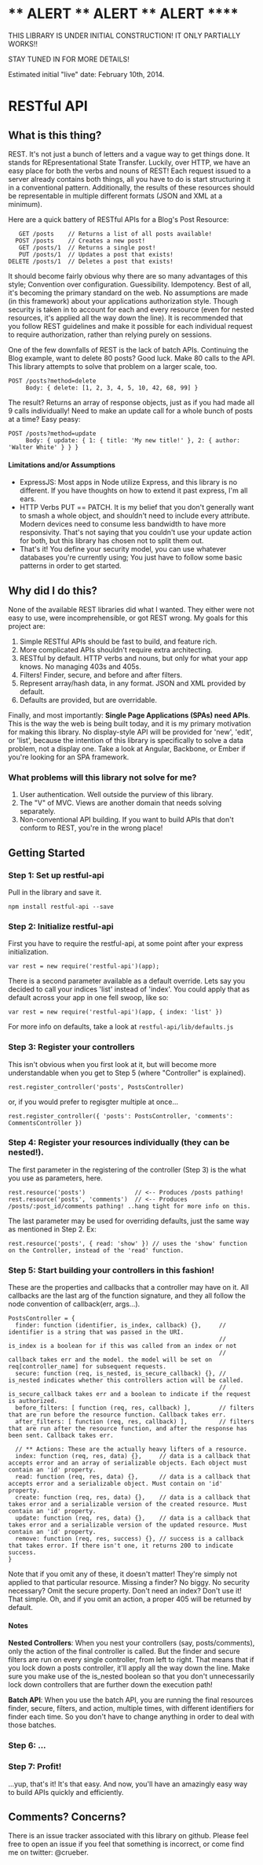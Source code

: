 # ** ALERT ** ALERT ** ALERT ****

THIS LIBRARY IS UNDER INITIAL CONSTRUCTION! IT ONLY PARTIALLY WORKS!!

STAY TUNED IN FOR MORE DETAILS!

Estimated initial "live" date: February 10th, 2014.

# RESTful API

## What is this thing?

REST. It's not just a bunch of letters and a vague way to get things done. It stands for REpresentational State Transfer. Luckily, over HTTP, we have an easy place for both the verbs and nouns of REST! Each request issued to a server already contains both things, all you have to do is start structuring it in a conventional pattern. Additionally, the results of these resources should be representable in multiple different formats (JSON and XML at a minimum). 

Here are a quick battery of RESTful APIs for a Blog's Post Resource:

       GET /posts    // Returns a list of all posts available!
      POST /posts    // Creates a new post!
       GET /posts/1  // Returns a single post!
       PUT /posts/1  // Updates a post that exists!
    DELETE /posts/1  // Deletes a post that exists!

It should become fairly obvious why there are so many advantages of this style; Convention over configuration. Guessibility. Idempotency. Best of all, it's becoming the primary standard on the web. No assumptions are made (in this framework) about your applications authorization style. Though security is taken in to account for each and every resource (even for nested resources, it's applied all the way down the line). It is recommended that you follow REST guidelines and make it possible for each individual request to require authorization, rather than relying purely on sessions.

One of the few downfalls of REST is the lack of batch APIs. Continuing the Blog example, want to delete 80 posts? Good luck. Make 80 calls to the API. This library attempts to solve that problem on a larger scale, too.

    POST /posts?method=delete
         Body: { delete: [1, 2, 3, 4, 5, 10, 42, 68, 99] }

The result? Returns an array of response objects, just as if you had made all 9 calls individually! Need to make an update call for a whole bunch of posts at a time? Easy peasy:

    POST /posts?method=update
         Body: { update: { 1: { title: 'My new title!' }, 2: { author: 'Walter White' } } }

#### Limitations and/or Assumptions

* ExpressJS: Most apps in Node utilize Express, and this library is no different. If you have thoughts on how to extend it past express, I'm all ears.
* HTTP Verbs PUT == PATCH. It is my belief that you don't generally want to smash a whole object, and shouldn't need to include every attribute. Modern devices need to consume less bandwidth to have more responsivity. That's not saying that you couldn't use your update action for both, but this library has chosen not to split them out.
* That's it! You define your security model, you can use whatever databases you're currently using; You just have to follow some basic patterns in order to get started.

## Why did I do this?

None of the available REST libraries did what I wanted. They either were not easy to use, were incomprehensible, or got REST wrong. My goals for this project are:

1. Simple RESTful APIs should be fast to build, and feature rich.
2. More complicated APIs shouldn't require extra architecting.
3. RESTful by default. HTTP verbs and nouns, but only for what your app knows. No managing 403s and 405s.
4. Filters! Finder, secure, and before and after filters.
5. Represent array/hash data, in any format. JSON and XML provided by default.
6. Defaults are provided, but are overridable.

Finally, and most importantly: **Single Page Applications (SPAs) need APIs**. This is the way the web is being built today, and it is my primary motivation for making this library. No display-style API will be provided for 'new', 'edit', or 'list', because the intention of this library is specifically to solve a data problem, not a display one. Take a look at Angular, Backbone, or Ember if you're looking for an SPA framework.

### What problems will this library not solve for me?

1. User authentication. Well outside the purview of this library.
2. The "V" of MVC. Views are another domain that needs solving separately.
3. Non-conventional API building. If you want to build APIs that don't conform to REST, you're in the wrong place!

## Getting Started

### Step 1: Set up restful-api

Pull in the library and save it.

    npm install restful-api --save

### Step 2: Initialize restful-api

First you have to require the restful-api, at some point after your express initialization.

    var rest = new require('restful-api')(app);

There is a second parameter available as a default override. Lets say you decided to call your indices 'list' instead of 'index'. You could apply that as default across your app in one fell swoop, like so:

    var rest = new require('restful-api')(app, { index: 'list' })

For more info on defaults, take a look at `restful-api/lib/defaults.js`

### Step 3: Register your controllers

This isn't obvious when you first look at it, but will become more understandable when you get to Step 5 (where "Controller" is explained).

    rest.register_controller('posts', PostsController)

or, if you would prefer to regisgter multiple at once...

    rest.register_controller({ 'posts': PostsController, 'comments': CommentsController })

### Step 4: Register your resources individually (they can be nested!).

The first parameter in the registering of the controller (Step 3) is the what you use as parameters, here.

    rest.resource('posts')              // <-- Produces /posts pathing!
    rest.resource('posts', 'comments')  // <-- Produces /posts/:post_id/comments pathing! ..hang tight for more info on this.

The last parameter may be used for overriding defaults, just the same way as mentioned in Step 2. Ex:

    rest.resource('posts', { read: 'show' }) // uses the 'show' function on the Controller, instead of the 'read' function.

### Step 5: Start building your controllers in this fashion!

These are the properties and callbacks that a controller may have on it. All callbacks are the last arg of the function signature, 
and they all follow the node convention of callback(err, args...).

    PostsController = {
      finder: function (identifier, is_index, callback) {},     // identifier is a string that was passed in the URI.
                                                                // is_index is a boolean for if this was called from an index or not
                                                                // callback takes err and the model. the model will be set on req[controller_name] for subsequent requests.
      secure: function (req, is_nested, is_secure_callback) {}, // is_nested indicates whether this controllers action will be called. 
                                                                // is_secure_callback takes err and a boolean to indicate if the request is authorized.
      before_filters: [ function (req, res, callback) ],        // filters that are run before the resource function. Callback takes err.
      after_filters: [ function (req, res, callback) ],         // filters that are run after the resource function, and after the response has been sent. Callback takes err.
      
      // ** Actions: These are the actually heavy lifters of a resource.
      index: function (req, res, data) {},     // data is a callback that accepts error and an array of serializable objects. Each object must contain an 'id' property.
      read: function (req, res, data) {},      // data is a callback that accepts error and a serializable object. Must contain on 'id' property.
      create: function (req, res, data) {},    // data is a callback that takes error and a serializable version of the created resource. Must contain an 'id' property.
      update: function (req, res, data) {},    // data is a callback that takes error and a serializable version of the updated resource. Must contain an 'id' property.
      remove: function (req, res, success) {}, // success is a callback that takes error. If there isn't one, it returns 200 to indicate success.
    }

Note that if you omit any of these, it doesn't matter! They're simply not applied to that particular resource. Missing a finder? No biggy. No security necessary? Omit the secure property. Don't need an index? Don't use it! That simple. Oh, and if you omit an action, a proper 405 will be returned by default.

#### Notes

**Nested Controllers**: When you nest your controllers (say, posts/comments), only the action of the final controller is called. But the finder and secure filters are run on every single controller, from left to right. That means that if you lock down a posts controller, it'll apply all the way down the line. Make sure you make use of the is_nested boolean so that you don't unnecessarily lock down controllers that are further down the execution path!

**Batch API**: When you use the batch API, you are running the final resources finder, secure, filters, and action, multiple times, with different identifiers for finder each time. So you don't have to change anything in order to deal with those batches.

### Step 6: ...

### Step 7: Profit!

...yup, that's it! It's that easy. And now, you'll have an amazingly easy way to build APIs quickly and efficiently.

## Comments? Concerns?

There is an issue tracker associated with this library on github. Please feel free to open an issue if you feel that something is incorrect, or come find me on twitter: @crueber.
